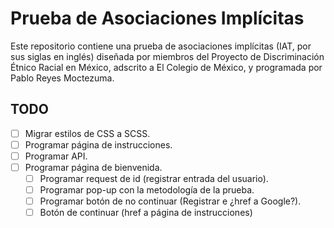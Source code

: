 # Prueba de Asociaciones Implícitas

Este repositorio contiene una prueba de asociaciones implícitas (IAT, por sus siglas en inglés) diseñada por miembros del Proyecto de Discriminación Étnico Racial en México, adscrito a El Colegio de México, y programada por Pablo Reyes Moctezuma. 

## TODO

* [ ] Migrar estilos de CSS a SCSS.
* [ ] Programar página de instrucciones.
* [ ] Programar API.
* [ ] Programar página de bienvenida.
  * [ ] Programar request de id (registrar entrada del usuario).
  * [ ] Programar pop-up con la metodología de la prueba.
  * [ ] Programar botón de no continuar (Registrar e ¿href a Google?).
  * [ ] Botón de continuar (href a página de instrucciones)
